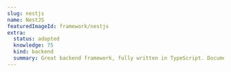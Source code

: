 ```yaml
---
slug: nestjs
name: NestJS
featuredImageId: framework/nestjs
extra:
  status: adopted
  knowledge: 75
  kind: backend
  summary: Great backend framework, fully written in TypeScript. Documentation is full of cats, what else can I ask for? 🐱.
---
```


